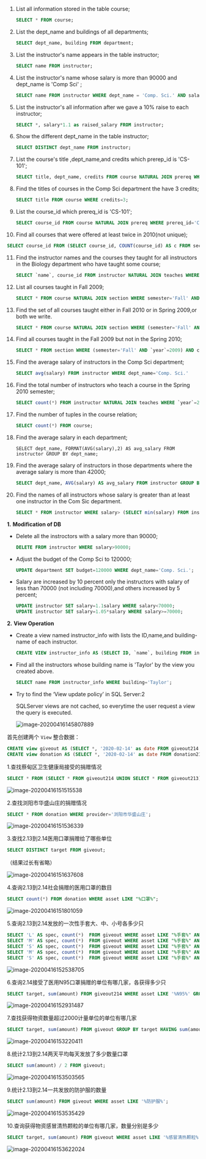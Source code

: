 1. List all information stored in the table course;

   ```sql
   SELECT * FROM course;
   ```

2. List the dept_name and buildings of all departments;

   ```sql
   SELECT dept_name, building FROM department;
   ```

3. List the instructor's name appears in the table instructor;

   ```sql
   SELECT name FROM instructor;
   ```

4. List the instructor's name whose salary is more than 90000 and dept_name is 'Comp Sci' ;

   ```sql
   SELECT name FROM instructor WHERE dept_name = 'Comp. Sci.' AND salary > 90000;
   ```

5. List the instructor's all information after we gave a 10% raise to each instructor;

   ```sql
   SELECT *, salary*1.1 as raised_salary FROM instructor;
   ```

6. Show the different dept_name in the table instructor;

   ```sql
   SELECT DISTINCT dept_name FROM instructor;
   ```

7. List the course's title ,dept_name,and credits which prerep_id is 'CS-101';

   ```sql
   SELECT title, dept_name, credits FROM course NATURAL JOIN prereq WHERE prereq_id='CS-101';
   ```

8. Find the titles of courses in the Comp Sci department the have 3 credits;

   ```sql
   SELECT title FROM course WHERE credits=3;
   ```

9. List the course_id which prereq_id is 'CS-101';

   ```sql
   SELECT course_id FROM course NATURAL JOIN prereq WHERE prereq_id='CS-101';
   ```

10. Find all courses that were offered at least twice in 2010(not unique);

   ```sql
   SELECT course_id FROM (SELECT course_id, COUNT(course_id) AS c FROM section WHERE `year`=2010 GROUP BY course_id) AS T WHERE c > 1;
   ```

11. Find the instructor names and the courses they taught for all instructors in the Biology department who have taught some course;

    ```sql
    SELECT `name`, course_id FROM instructor NATURAL JOIN teaches WHERE dept_name='Biology';
    ```

12. List all courses taught in Fall 2009;

    ```sql
    SELECT * FROM course NATURAL JOIN section WHERE semester='Fall' AND `year`=2009;
    ```

13. Find the set of all courses taught either in Fall 2010 or in Spring 2009,or both we write.

    ```sql
    SELECT * FROM course NATURAL JOIN section WHERE (semester='Fall' AND `year`=2010) OR (semester='Spring' AND `year`=2009);
    ```

14. Find all courses taught in the Fall 2009 but not in the Spring 2010;

    ```sql
    SELECT * FROM section WHERE (semester='Fall' AND `year`=2009) AND course_id NOT IN (SELECT course_id FROM section WHERE (semester='Spring' AND `year`=2010));
    ```

15. Find the average salary of instructors in the Comp Sci department;

    ```sql
    SELECT avg(salary) FROM instructor WHERE dept_name='Comp. Sci.'
    ```

16. Find the total number of instructors who teach a course in the Spring 2010 semester;

    ```sql
    SELECT count(*) FROM instructor NATURAL JOIN teaches WHERE `year`=2010 AND semester='Spring';
    ```

17. Find the number of tuples in the course relation;

    ```sql
    SELECT count(*) FROM course;
    ```

18. Find the average salary in each department;

    ```sl
    SELECT dept_name, FORMAT(AVG(salary),2) AS avg_salary FROM instructor GROUP BY dept_name;
    ```

19. Find the average salary of instructors in those departments where the average salary is more than 42000;

    ```sql
    SELECT dept_name, AVG(salary) AS avg_salary FROM instructor GROUP BY dept_name HAVING AVG(salary) > 42000;
    ```

20. Find the names of all instructors whose salary is greater than at least one instructor in the Com Sic department.

    ```sql
    SELECT * FROM instructor WHERE salary> (SELECT min(salary) FROM instructor WHERE dept_name='Comp. Sci.');
    ```

**1.**   **Modification of DB**

- Delete all the instroctors with a salary more than 90000;

  ```sql
  DELETE FROM instructor WHERE salary>90000;
  ```

- Adjust the budget of the Comp Sci to 120000;

  ```sql
  UPDATE department SET budget=120000 WHERE dept_name='Comp. Sci.';
  ```

- Salary are increased by 10 percent only the instructors with salary of less than 70000 (not including 70000),and others increased by 5 percent;

  ```sql
  UPDATE instructor SET salary=1.1salary WHERE salary<70000;
  UPDATE instructor SET salary=1.05*salary WHERE salary>=70000;
  ```

**2.**   **View Operation** 

- Create a view named instructor_info with lists the ID,name,and building-name of each instructor.

  ```sql
  CREATE VIEW instructor_info AS (SELECT ID, `name`, building FROM instructor NATURAL JOIN department);
  ```

- Find all the instructors whose building name is 'Taylor' by the view you created above.

  ```sql
  SELECT name FROM instructor_info WHERE building='Taylor';
  ```

- Try to find the ‘View update policy’ in SQL Server:2

  SQLServer views are not cached, so everytime the user request a view the query is executed.

  ![image-20200416145807889](https://tva1.sinaimg.cn/large/007S8ZIlgy1gdvm7tewnuj30n40pe7bw.jpg)

首先创建两个 `View` 整合数据：

```sql
CREATE view giveout AS (SELECT *, '2020-02-14' as date FROM giveout214 UNION SELECT *,'2020-02-13' as date   FROM giveout213);
CREATE view donation AS (SELECT *, '2020-02-14' as date FROM donation214 UNION SELECT *,'2020-02-13' as date  FROM donation213);
```

1.查找蔡甸区卫生健康局接受的捐赠情况 

```sql
SELECT * FROM (SELECT * FROM giveout214 UNION SELECT * FROM giveout213) AS T WHERE T.target='蔡甸区卫生健康局';
```

![image-20200416151515538](https://i.loli.net/2020/04/16/857CLQpwVHnuRor.png)

2.查找浏阳市华盛山庄的捐赠情况

```sql
SELECT * FROM donation WHERE provider='浏阳市华盛山庄';
```

![image-20200416151536339](https://i.loli.net/2020/04/16/CnWTcbFfrSdAsOe.png)

3.查找2.13到2.14医用口罩捐赠给了哪些单位 

```sql
SELECT DISTINCT target FROM giveout;
```

（结果过长有省略）

![image-20200416151637608](https://i.loli.net/2020/04/16/eXJdGvNj7HWYqn5.png)

4.查询2.13到2.14社会捐赠的医用口罩的数目

```sql
SELECT count(*) FROM donation WHERE asset LIKE "%口罩%";
```

![image-20200416151801059](https://i.loli.net/2020/04/16/VpIc3Co8hadUOtL.png)

5.查询2.13到2.14发放的一次性手套大、中、小号各多少只

```sql
SELECT 'L' AS spec, count(*)  FROM giveout WHERE asset LIKE "%手套%" AND (spec LIKE '%大号%' OR spec LIKE '%L%') UNION
SELECT 'M' AS spec, count(*)  FROM giveout WHERE asset LIKE "%手套%" AND (spec LIKE '%中号%' OR spec LIKE '%M%') UNION
SELECT 'S' AS spec, count(*)  FROM giveout WHERE asset LIKE "%手套%" AND (spec LIKE '%小号%' OR spec LIKE '%S%');SELECT 'L' AS spec, count(*)  FROM giveout WHERE asset LIKE "%手套%" AND (spec LIKE '%大号%' OR spec LIKE '%L%') UNION
SELECT 'M' AS spec, count(*)  FROM giveout WHERE asset LIKE "%手套%" AND (spec LIKE '%中号%' OR spec LIKE '%M%') UNION
SELECT 'S' AS spec, count(*)  FROM giveout WHERE asset LIKE "%手套%" AND (spec LIKE '%小号%' OR spec LIKE '%S%');
```

![image-20200416152538705](https://i.loli.net/2020/04/16/rwSkJ6QHXlxFcd2.png)

6.查询2.14接受了医用N95口罩捐赠的单位有哪几家，各获得多少只

```sql
SELECT target, sum(amount) FROM giveout214 WHERE asset LIKE '%N95%' GROUP BY target;
```

![image-20200416152931487](https://i.loli.net/2020/04/16/xcqW4K6aiYodCIm.png)

7.查找获得物资数量超过2000计量单位的单位有哪几家

```sql
SELECT target, sum(amount) FROM giveout GROUP BY target HAVING sum(amount) > 2000;
```

![image-20200416153220411](https://i.loli.net/2020/04/16/ZBgHot5ayDcXfeq.png)

8.统计2.13到2.14两天平均每天发放了多少数量口罩

```sql
SELECT sum(amount) / 2 FROM giveout;
```

![image-20200416153503565](https://i.loli.net/2020/04/16/TZso4jXc9W3Udkn.png)

9.统计2.13到2.14一共发放的防护服的数量

```sql
SELECT sum(amount) FROM giveout WHERE asset LIKE '%防护服%';
```

![image-20200416153535429](https://i.loli.net/2020/04/16/tVETfB9gYesqd7U.png)

10.查询获得物资感冒清热颗粒的单位有哪几家，数量分别是多少

```sql
SELECT target, sum(amount) FROM giveout WHERE asset LIKE '%感冒清热颗粒%' GROUP BY target;
```

![image-20200416153622024](https://i.loli.net/2020/04/16/DRwfq2LhkOZbY5z.png)

